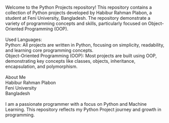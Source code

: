 Welcome to the Python Projects repository! This repository contains a collection of Python projects developed by Habibur Rahman Plabon, a student at Feni University, Bangladesh. The repository demonstrate a variety of programming concepts and skills, particularly focused on Object-Oriented Programming (OOP).
<br><br>
Used Languages:
<br>
Python: All projects are written in Python, focusing on simplicity, readability, and learning core programming concepts.<br>
Object-Oriented Programming (OOP): Most projects are built using OOP, demonstrating key concepts like classes, objects, inheritance, encapsulation, and polymorphism.<br><br>
About Me<br>
Habibur Rahman Plabon<br>
Feni University<br>
Bangladesh<br><br>
I am a passionate programmer with a focus on Python and Machine Learning. This repository reflects my Python Project journey and growth in programming.
